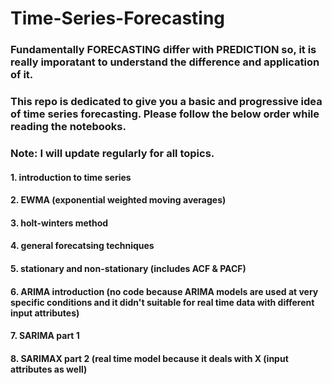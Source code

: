 # Time-Series-Forecasting
### Fundamentally FORECASTING differ with PREDICTION so, it is really imporatant to understand the difference and application of it.
### This repo is dedicated to give you a basic and progressive idea of time series forecasting. Please follow the below order while reading the notebooks.
### Note: I will update regularly for all topics.
#### 1. introduction to time series 
#### 2. EWMA (exponential weighted moving averages)
#### 3. holt-winters method
#### 4. general forecatsing techniques
#### 5. stationary and non-stationary (includes ACF & PACF)
#### 6. ARIMA introduction (no code because ARIMA models are used at very specific conditions and it didn't suitable for real time data with different input attributes)
#### 7. SARIMA part 1
#### 8. SARIMAX part 2 (real time model because it deals with X (input attributes as well)
